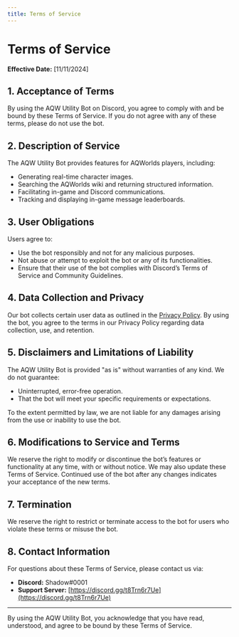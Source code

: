 ```yaml
---
title: Terms of Service
---
```


# Terms of Service

**Effective Date:** [11/11/2024]

## 1. Acceptance of Terms
By using the AQW Utility Bot on Discord, you agree to comply with and be bound by these Terms of Service. If you do not agree with any of these terms, please do not use the bot.

## 2. Description of Service
The AQW Utility Bot provides features for AQWorlds players, including:
- Generating real-time character images.
- Searching the AQWorlds wiki and returning structured information.
- Facilitating in-game and Discord communications.
- Tracking and displaying in-game message leaderboards.

## 3. User Obligations
Users agree to:
- Use the bot responsibly and not for any malicious purposes.
- Not abuse or attempt to exploit the bot or any of its functionalities.
- Ensure that their use of the bot complies with Discord’s Terms of Service and Community Guidelines.

## 4. Data Collection and Privacy
Our bot collects certain user data as outlined in the [Privacy Policy](./index.md). By using the bot, you agree to the terms in our Privacy Policy regarding data collection, use, and retention.

## 5. Disclaimers and Limitations of Liability
The AQW Utility Bot is provided "as is" without warranties of any kind. We do not guarantee:
- Uninterrupted, error-free operation.
- That the bot will meet your specific requirements or expectations.

To the extent permitted by law, we are not liable for any damages arising from the use or inability to use the bot.

## 6. Modifications to Service and Terms
We reserve the right to modify or discontinue the bot’s features or functionality at any time, with or without notice. We may also update these Terms of Service. Continued use of the bot after any changes indicates your acceptance of the new terms.

## 7. Termination
We reserve the right to restrict or terminate access to the bot for users who violate these terms or misuse the bot.

## 8. Contact Information
For questions about these Terms of Service, please contact us via:

- **Discord:** Shadοw#0001
- **Support Server:** [https://discord.gg/t8Trn6r7Ue](https://discord.gg/t8Trn6r7Ue)

---

By using the AQW Utility Bot, you acknowledge that you have read, understood, and agree to be bound by these Terms of Service.
